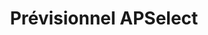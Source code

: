 ---
layout: previsionnel
menu: main
order: 2
menu-title: Previsionnel
sitemap: false
title: Prévisionnel APSelect
description: ""

#SEO
meta-title: title for this page
meta-description: description for this page
---